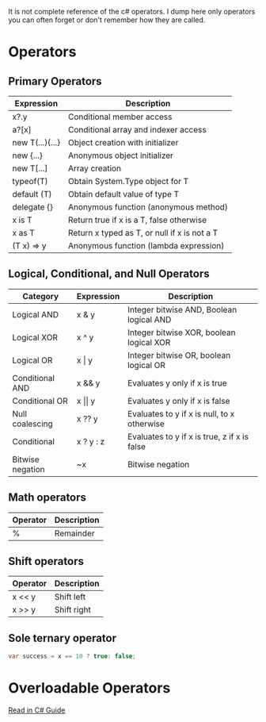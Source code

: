 It is not complete reference of the c# operators.
I dump here only operators you can often forget or don't remember how they are called.

# Operators

## Primary Operators

Expression   | Description
------------ | -------------
x?.y | Conditional member access
a?[x]| Conditional array and indexer access
new T(...){...}|Object creation with initializer
new {...}|Anonymous object initializer
new T[...]|Array creation
typeof(T)|Obtain System.Type object for T
default (T)|Obtain default value of type T
delegate {}|Anonymous function (anonymous method)
x is T|Return true if x is a T, false otherwise
x as T|Return x typed as T, or null if x is not a T
(T x) => y | Anonymous function (lambda expression)

## Logical, Conditional, and Null Operators
Category     | Expression   | Description
------------ | -------------| ------------
Logical AND | x & y |	Integer bitwise AND, Boolean logical AND
Logical XOR | x ^ y | Integer bitwise XOR, boolean logical XOR
Logical OR | x \| y	| Integer bitwise OR, boolean logical OR
Conditional AND | x && y | Evaluates y only if x is true
Conditional OR | x \|\| y | Evaluates y only if x is false
Null coalescing | x ?? y | Evaluates to y if x is null, to x otherwise
Conditional | x ? y : z | Evaluates to y if x is true, z if x is false
Bitwise negation | ~x | Bitwise negation


## Math operators

Operator     | Description
------------ | -------------
% | Remainder

## Shift operators

Operator     | Description
------------ | -------------
x << y | Shift left
x >> y | Shift right

## Sole ternary operator

```csharp
var success = x == 10 ? true: false;
```

# Overloadable Operators

[Read in C# Guide](https://docs.microsoft.com/en-us/dotnet/csharp/programming-guide/statements-expressions-operators/overloadable-operators)